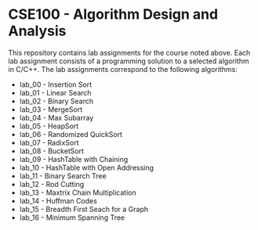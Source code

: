 # CSE100 - Algorithm Design and Analysis

This repository contains lab assignments for the course noted above. Each lab assignment consists of a programming solution to a selected algorithm in C/C++. The lab assignments correspond to the following algorithms:

* lab_00 - Insertion Sort
* lab_01 - Linear Search
* lab_02 - Binary Search
* lab_03 - MergeSort
* lab_04 - Max Subarray
* lab_05 - HeapSort
* lab_06 - Randomized QuickSort
* lab_07 - RadixSort
* lab_08 - BucketSort
* lab_09 - HashTable with Chaining
* lab_10 - HashTable with Open Addressing
* lab_11 - Binary Search Tree
* lab_12 - Rod Cutting
* lab_13 - Maxtrix Chain Multiplication
* lab_14 - Huffman Codes
* lab_15 - Breadth First Seach for a Graph
* lab_16 - Minimum Spanning Tree
